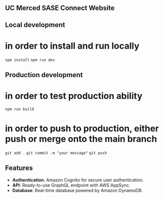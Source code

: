 ## UC Merced SASE Connect Website

## Local development

# in order to install and run locally
```npm install```
```npm run dev```

## Production development

# in order to test production ability
```npm run build```

# in order to push to production, either push or merge onto the main branch
```git add .```
```git commit -m "your message"```
```git push```

## Features

- **Authentication**: Amazon Cognito for secure user authentication.
- **API**: Ready-to-use GraphQL endpoint with AWS AppSync.
- **Database**: Real-time database powered by Amazon DynamoDB.